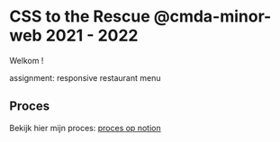 # CSS to the Rescue @cmda-minor-web 2021 - 2022

Welkom !

assignment: responsive restaurant menu

## Proces

Bekijk hier mijn proces: [proces op notion](https://special-sprite-fab.notion.site/CSS-wiki-her-d7c220a3618e4238a5dfa7505b4831bc)

